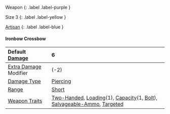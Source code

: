 Weapon
{: .label .label-purple }

Size 3
{: .label .label-yellow }

[Artisan](Game/Designing-Weapons#Artisan)
{: .label .label-blue }

#### Ironbow Crossbow

| Default [Damage](Core/Weapons#Damage)                     | 6                                                                                                                                                                                                                                                         |
| :-------------------------------------------------------- | :-------------------------------------------------------------------------------------------------------------------------------------------------------------------------------------------------------------------------------------------------------- |
| [Extra Damage](Game/Core/Attacks#Extra%20Damage) Modifier | (-2)                                                                                                                                                                                                                                                      |
| [Damage Type](Core/Weapons#Damage%20Type)                 | [Piercing](Game/Core/Injury#Piercing)                                                                                                                                                                                                                     |
| [Range](Core/Weapons#Range)                               | [Short](Game/Core/Movement#Short)                                                                                                                                                                                                                         |
| [Weapon Traits](Core/Weapon-Traits)                       | [Two-Handed](Game/Core/Blocks/Two-Handed), [Loading](Game/Core/Blocks/Loading)(1), [Capacity](Game/Core/Blocks/Capacity)(1, [Bolt](Game/Munitions#Bolt)), [Salvageable-Ammo](Game/Core/Blocks/Salvageable-Ammo), [Targeted](Game/Core/Blocks/Targeted) |
